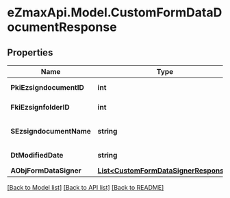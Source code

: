 
# eZmaxApi.Model.CustomFormDataDocumentResponse

## Properties

Name | Type | Description | Notes
------------ | ------------- | ------------- | -------------
**PkiEzsigndocumentID** | **int** | The unique ID of the Ezsigndocument | 
**FkiEzsignfolderID** | **int** | The unique ID of the Ezsignfolder | 
**SEzsigndocumentName** | **string** | The name of the document that will be presented to Ezsignfoldersignerassociations | 
**DtModifiedDate** | **string** | The date and time at which the object was last modified | 
**AObjFormDataSigner** | [**List&lt;CustomFormDataSignerResponse&gt;**](CustomFormDataSignerResponse.md) |  | 

[[Back to Model list]](../README.md#documentation-for-models)
[[Back to API list]](../README.md#documentation-for-api-endpoints)
[[Back to README]](../README.md)

